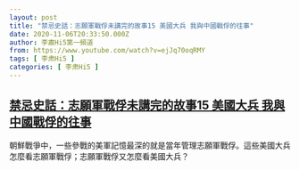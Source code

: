 ```yaml
---
layout: post
title: "禁忌史話：志願軍戰俘未講完的故事15 美國大兵 我與中國戰俘的往事"
date: 2020-11-06T20:33:50.000Z
author: 李肅Hi5第一頻道
from: https://www.youtube.com/watch?v=ejJq70oqRMY
tags: [ 李肃Hi5 ]
categories: [ 李肃Hi5 ]
---
```

<!--1604694830000-->
[禁忌史話：志願軍戰俘未講完的故事15 美國大兵 我與中國戰俘的往事](https://www.youtube.com/watch?v=ejJq70oqRMY)
------

<div>
朝鮮戰爭中，一些參戰的美軍記憶最深的就是當年管理志願軍戰俘。這些美國大兵怎麼看志願軍戰俘；志願軍戰俘又怎麼看美國大兵？
</div>
